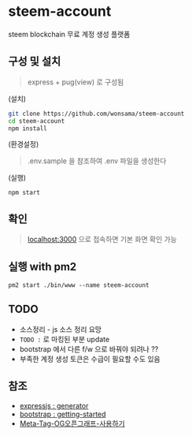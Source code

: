 # steem-account

steem blockchain 무료 계정 생성 플랫폼

## 구성 및 설치

> express + pug(view) 로 구성됨

(설치)

```sh
git clone https://github.com/wonsama/steem-account
cd steem-account
npm install 
```

(환경설정)

> .env.sample 을 참조하여 .env 파일을 생성한다

(실행)

`npm start`

## 확인

> [localhost:3000](http://localhost:3000) 으로 접속하면 기본 화면 확인 가능

## 실행 with pm2

`pm2 start ./bin/www --name steem-account`

## TODO

* 소스정리 - js 소스 정리 요망
* `TODO :` 로 마킹된 부분 update
* bootstrap 에서 다른 f/w 으로 바꿔야 되려나 ??
* 부족한 계정 생성 토큰은 수급이 필요할 수도 있음

## 참조

* [expressjs : generator](https://expressjs.com/ko/starter/generator.html)
* [bootstrap : getting-started](https://getbootstrap.com/docs/5.1/getting-started/introduction/)
* [Meta-Tag-OG오픈그래프-사용하기](https://velog.io/@byeol4001/Meta-Tag-OG%EC%98%A4%ED%94%88%EA%B7%B8%EB%9E%98%ED%94%84-%EC%82%AC%EC%9A%A9%ED%95%98%EA%B8%B0)